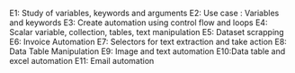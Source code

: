 E1: Study of variables, keywords and arguments
E2: Use case : Variables and keywords
E3: Create automation using control flow and loops
E4: Scalar variable, collection, tables, text manipulation
E5: Dataset scrapping
E6: Invoice Automation
E7: Selectors for text extraction and take action
E8: Data Table Manipulation
E9: Image and text automation
E10:Data table and excel automation
E11: Email automation
